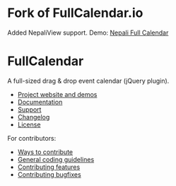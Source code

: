 # Fork of FullCalendar.io
Added NepaliView support.
Demo: [Nepali Full Calendar](https://absqueued.github.io/fullcalendar)

# FullCalendar

A full-sized drag & drop event calendar (jQuery plugin).

- [Project website and demos](http://arshaw.com/fullcalendar/)
- [Documentation](http://arshaw.com/fullcalendar/docs/)
- [Support](http://arshaw.com/fullcalendar/support/)
- [Changelog](changelog.md)
- [License](license.txt)

For contributors:

- [Ways to contribute](http://arshaw.com/fullcalendar/wiki/Contributing/)
- [General coding guidelines](https://github.com/arshaw/fullcalendar/wiki/Contributing-Code)
- [Contributing features](https://github.com/arshaw/fullcalendar/wiki/Contributing-Features)
- [Contributing bugfixes](https://github.com/arshaw/fullcalendar/wiki/Contributing-Bugfixes)
